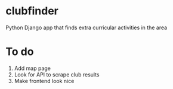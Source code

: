 # clubfinder
Python Django app that finds extra curricular activities in the area

# To do
1. Add map page
2. Look for API to scrape club results
3. Make frontend look nice
